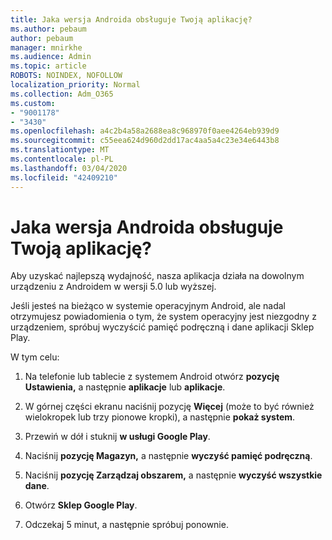 ```yaml
---
title: Jaka wersja Androida obsługuje Twoją aplikację?
ms.author: pebaum
author: pebaum
manager: mnirkhe
ms.audience: Admin
ms.topic: article
ROBOTS: NOINDEX, NOFOLLOW
localization_priority: Normal
ms.collection: Adm_O365
ms.custom:
- "9001178"
- "3430"
ms.openlocfilehash: a4c2b4a58a2688ea8c968970f0aee4264eb939d9
ms.sourcegitcommit: c55eea624d960d2dd17ac4aa5a4c23e34e6443b8
ms.translationtype: MT
ms.contentlocale: pl-PL
ms.lasthandoff: 03/04/2020
ms.locfileid: "42409210"
---
```

# <a name="what-version-of-android-does-your-app-support"></a>Jaka wersja Androida obsługuje Twoją aplikację?

Aby uzyskać najlepszą wydajność, nasza aplikacja działa na dowolnym urządzeniu z Androidem w wersji 5.0 lub wyższej.

Jeśli jesteś na bieżąco w systemie operacyjnym Android, ale nadal otrzymujesz powiadomienia o tym, że system operacyjny jest niezgodny z urządzeniem, spróbuj wyczyścić pamięć podręczną i dane aplikacji Sklep Play.

W tym celu: 

1. Na telefonie lub tablecie z systemem Android otwórz **pozycję Ustawienia,** a następnie **aplikacje** lub **aplikacje**.

2. W górnej części ekranu naciśnij pozycję **Więcej** (może to być również wielokropek lub trzy pionowe kropki), a następnie **pokaż system**. 

3. Przewiń w dół i stuknij **w usługi Google Play**. 

4. Naciśnij **pozycję Magazyn,** a następnie **wyczyść pamięć podręczną**. 

5. Naciśnij **pozycję Zarządzaj obszarem,** a następnie **wyczyść wszystkie dane**. 

6. Otwórz **Sklep Google Play**. 

7. Odczekaj 5 minut, a następnie spróbuj ponownie. 